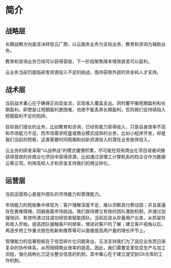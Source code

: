 # 简介

## 战略层

长期战略方向是坚决转型云厂商，以云服务业务为支柱业务，教育和咨询为辅助业务。

教育和咨询业务已经可以获得营收，下一阶段聚焦降本增效直至可以盈利。

云业务当前仍面临研发资源投入不足的挑战，亟待获取外部的资金和人才支持。

## 战术层

​​当前战术重心在于确保正向现金流，实现收入覆盖支出。同时要平衡短期盈利和长期盈利，即使是让短期盈利更困难，也绝不能丢弃长期盈利，否则我们会持续陷入短期盈利不足的陷阱。

目前我们擅长的业务，比如教育和咨询，已经有能力获得收入，只是自身效率不高和市场能力不足。而市场需求旺盛或商业模式成熟的业务，比如小程序开发，却是我们当前的短板，这类需要时间周期和创新资源投入的潜在业务放弃投入。​

云业务的研发采取“以战养战”的模式缓慢积累，尽可能在现有商业化项目或者间接获得营收的非商业化项目中获得资源，比如通过浙理工计算机系的校企合作为数据云等立项。利用高校人才和资金支持我们的商业转化。

## 运营层

​​当前运营核心是提升团队的市场能力和管理能力。

市场能力的短板集中体现为：客户理解深度不足，难以洞察其付费动因；并且普遍存在畏难情绪，回避直面市场挑战。​​我们亟待建立有效的团队激励机制，并通过加强培训、有效传递过往成功经验来赋能团队。当前应该从存量用户出发，从抓留存和收入开始，提高团队接触客户的频率，增进对客户的了解；建立客户视角以后，再逐步把工作重点放在拓新和推荐等可以直接提高用户量的增长环节上。

管理能力的显著短板在于信息碎片化问题突出，无法支持我们为了适应业务而日渐复杂的协作体系，从而阻碍商业效率的提高。因此，我们需要变革信息生产与加工流程，强化结构化沉淀与整合信息的机制，其中重心在于建立提交到Git仓库的工作机制。
